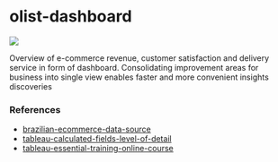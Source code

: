 # olist-dashboard
![](https://github.com/ppkgtmm/olist-dashboard/assets/57994731/1269a314-77bf-4179-80d4-c449da69041c)

Overview of e-commerce revenue, customer satisfaction and delivery service in form of dashboard. Consolidating improvement areas for business into single view enables faster and more convenient insights discoveries

### References

- [brazilian-ecommerce-data-source](https://www.kaggle.com/datasets/olistbr/brazilian-ecommerce)
- [tableau-calculated-fields-level-of-detail](https://help.tableau.com/current/pro/desktop/en-us/calculations_calculatedfields_lod.htm)
- [tableau-essential-training-online-course](https://www.linkedin.com/learning/tableau-essential-training-22386688)
